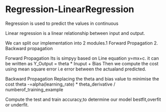 # Regression-LinearRegression

Regression is used to predict the values in continuous 

Linear regression is a linear relationship between input and output.

We can split our implementation into 2 modules.1 Forward Propagation 2. Backward propagation

Forward Propagation
    Its is simpyy based on Line equation y=mx+c. it can be written as Y_Output = theta * Inuput + Bias
    Then we compute the cost using mean square error i.e error between the actualand predicted.
    
Backward Propagation
    Replacing the theta and bias value to minimise the cost
    theta -=alpha(learning_rate) * theta_derivative / numberof_training_example
    
Compute the test and train accuracy,to determine our model bestfit,overfit or underfit.
    
 
